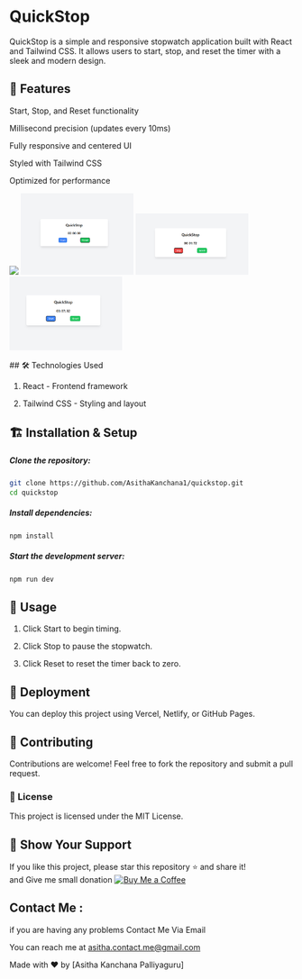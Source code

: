 # QuickStop 

QuickStop is a simple and responsive stopwatch application built with React and Tailwind CSS. It allows users to start, stop, and reset the timer with a sleek and modern design.

## 🚀 Features

Start, Stop, and Reset functionality

Millisecond precision (updates every 10ms)

Fully responsive and centered UI

Styled with Tailwind CSS

Optimized for performance

<p float="left">
  <img src="/src/img/code.png" width="200" />
  <img src="/src/img/Screenshot 2025-04-04 124114.png" width="200" />
  <img src="/src/img/Screenshot 2025-04-04 124121.png" width="200" />
  <img src="/src/img/Screenshot 2025-04-04 124128.png" width="200" />
</p>
## 🛠️ Technologies Used

1. React - Frontend framework

2. Tailwind CSS - Styling and layout

## 🏗️ Installation & Setup

##### Clone the repository:
```bash
git clone https://github.com/AsithaKanchana1/quickstop.git
cd quickstop
```
##### Install dependencies:

```bash
npm install
```
##### Start the development server:
```bash
npm run dev
```
## 🔧 Usage

1. Click Start to begin timing.

2. Click Stop to pause the stopwatch.

3. Click Reset to reset the timer back to zero.

## 🚀 Deployment

You can deploy this project using Vercel, Netlify, or GitHub Pages.

## 🤝 Contributing

Contributions are welcome! Feel free to fork the repository and submit a pull request.

### 📜 License

This project is licensed under the MIT License.

## 🌟 Show Your Support

If you like this project, please star this repository ⭐ and share it! <br>
and Give me small donation [![Buy Me a Coffee](https://img.shields.io/badge/Buy%20Me%20a%20Coffee-F7931A?style=flat&logo=buy-me-a-coffee&logoColor=white)](https://www.buymeacoffee.com/asitha)
## Contact Me :

if you are having any problems Contact Me Via Email

You can reach me at [asitha.contact.me@gmail.com](mailto:asitha.contact.me@gmail.com)

Made with ❤️ by [Asitha Kanchana Palliyaguru]